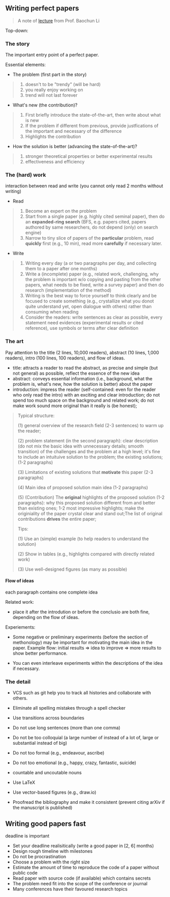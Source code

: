 ## Writing perfect papers

> A note of [lecture](https://bilibili.com/video/BV18v411n7mr) from Prof. Baochun Li

Top-down:

### The story

The important entry point of a perfect paper.

Essential elements:

* The problem (first part in the story)

> 1. doesn't to be "trendy" (will be hard)
> 2. you really enjoy working on
> 3. trend will not last forever

* What's new (the contribution)?

> 1. First briefly introduce the state-of-the-art, then write about what is new
> 2. If the problem if different from previous, provide justfications of the important and necessary of the difference
> 3. Highlights the contribution

* How the solution is better (advancing the state-of-the-art)?

> 1. stronger theoretical properties or better experimental results
> 2. effectiveness and efficiency

### The (hard) work

interaction between read and write (you cannot only read 2 months without writing)

* Read

> 1. Become an expert on the problem
> 2. Start from a single paper (e.g. highly cited seminal paper), then do an **expanded-ring search** (BFS, e.g. papers cited, papers authored by same researchers, do not depend (only) on search engine)
> 3. Narrow to tiny slice of papers of the **particular** problem, read **quickly** first (e.g., 10 min), read more **carefully** if necessary later.

* Write

> 1. Writing every day (a or two paragraphs per day, and collecting them to a paper after one months)
> 2. Write a (incomplete) paper (e.g., related work, challenging, why the problem is important w/o copying and pasting from the other papers, what needs to be fixed, write a survey paper) and then do research (implementation of the method)
> 3. Writing is the best way to force yourself to think clearly and be focused to create something (e.g., crystallize what you donot quite understand yet, open dialogue with others) rather than consuming when reading
> 4. Consider the readers: write sentences as clear as possible, every statement need evidences (experimental results or cited reference), use symbols or terms after clear definition

### The art

Pay attention to the title (2 lines, 10,000 readers), abstract (10 lines, 1,000 readers), intro (100 lines, 100 readers), and flow of ideas.

* title: attracts a reader to read the abstract, as precise and simple (but not general) as possible, reflect the essence of the new idea
* abstract: conveys essential information  (i.e., background, what the problem is, what's new, how the solution is better) about the paper
* introduction: impress the reader (self-contained: even for the reader who only read the intro) with an exciting and clear introduction; do not spend too much space on the background and related work; do not make work sound more original than it really is (be honest);

> Typical structure:
>
> (1) general overview of the research field (2-3 sentences) to warm up the reader;
>
> (2) problem statement (in the second paragraph): clear description (do not mix the basic idea with unnecessary details; smooth transition) of the challenges and the problem at a high level; it's fine to include an intuituive solution to the problem; the existing solutions; (1-2 paragraphs)
>
> (3) Limitations of existing solutions that **motivate** this paper (2-3 paragraphs)
>
> (4) Main idea of proposed solution main idea (1-2 paragraphs)
>
> (5) (Contribution) The **original** highlights of the proposed solution (1-2 paragraphs): why this proposed solution different from and better than existing ones; 1-2 most impressive highlights; make the originiality of the paper crystal clear and stand out;The list of original contributions **drives** the entire paper;
>
> Tips:
>
> (1) Use an (simple) example (to help readers to understand the solution)
>
> (2) Show in tables (e.g., highlights compared with directly related work)
>
> (3) Use well-designed figures (as many as possible)

#### Flow of ideas

each paragraph contains one complete idea

Related work:

* place it after the introdution or before the conclusio are both fine, depending on the flow of ideas.

Experiements:

* Some negative or preliminary experiments (before the section of methonology) may be important for motivating the main idea in the paper. Example flow: initial results => idea to improve => more results to show better performance.

* You can even interleave experiments within the descriptions of the idea if necessary.

### The detail

* VCS such as git help you to track all histories and collaborate with others.

* Eliminate all spelling mistakes through a spell checker
* Use transitions across boundaries
* Do not use long sentences (more than one comma)
* Do not be too colloquial (a large number of instead of a lot of, large or substantial instead of big)
* Do not too formal (e.g., endeavour, ascribe)
* Do not too emotional (e.g., happy, crazy, fantastic, suicide)
* countable and uncoutable nouns
* Use LaTeX
* Use vector-based figures (e.g., draw.io)
* Proofread the bibliography and make it consistent (prevent citing arXiv if the manuscript is published)

## Writing good papers fast

deadline is important

* Set your deadline realisitically (write a good paper in [2, 6] months)
* Design rough timeline with milestones
* Do not be procrastination
* Choose a problem with the right size
* Estimate the amount of time to reproduce the code of a paper without public code
* Read paper with source code (if available) which contains secrets
* The problem need fit into the scope of the conference or journal
* Many conferences have their favoured research topics